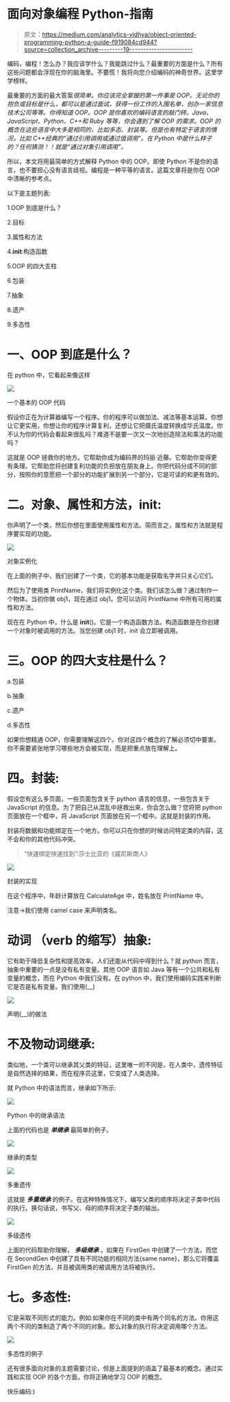 # 面向对象编程 Python-指南

> 原文：<https://medium.com/analytics-vidhya/object-oriented-programming-python-a-guide-f919084cd944?source=collection_archive---------19----------------------->

编码，编程！怎么办？我应该学什么？我能跳过什么？最重要的方面是什么？所有这些问题都会浮现在你的脑海里。不要慌！我将向您介绍编码的神奇世界。这里学学榜样。

最重要的方面的最大答案*很简单。你应该完全掌握的第一件事是 OOP。无论你的抱负或目标是什么，都可以是通过面试，获得一份工作的入围名单，创办一家信息技术公司等等。你得知道 OOP。OOP 是你喜欢的编码语言的敲门砖。Java、JavaScript、Python、C++和 Ruby 等等，你会遇到了解 OOP 的需求。OOP 的概念在这些语言中大多是相同的，比如多态、封装等。但是也有特定于语言的情况，比如 C++经典的“通过引用调用或通过值调用”。在 Python 中是什么样子的？任何猜测！！就是“通过对象引用调用”。*

所以，本文将用最简单的方式解释 Python 中的 OOP。即使 Python 不是你的语言，也不要担心没有语言歧视。编程是一种平等的语言。这篇文章将是你在 OOP 中清晰的参考点。

以下是主题列表:

1.OOP 到底是什么？

2.目标

3.属性和方法

4.__init__:构造函数

5.OOP 的四大支柱

6.包装

7.抽象

8.遗产

9.多态性

# 一、OOP 到底是什么？

在 python 中，它看起来像这样

![](img/1132712ed03fff332cf5a7a540d7dc3c.png)

一个基本的 OOP 代码

假设你正在为计算器编写一个程序。你的程序可以做加法、减法等基本运算。你想让它更实用，你想让你的程序计算复利，还想让它把摄氏温度转换成华氏温度。你不认为你的代码会看起来很乱吗？难道不是要一次又一次地创造除法和乘法的功能吗？

这就是 OOP 拯救你的地方。它帮助你成为编码界的玛丽·近藤。它帮助你变得更有条理。它帮助您将创建复利功能的负担放在朋友身上。你把代码分成不同的部分，按照你的意愿把一个部分的功能扩展到另一个部分，它是可读的和更有效的。

# 二。对象、属性和方法，__init__:

你声明了一个类，然后你想在里面使用属性和方法。简而言之，属性和方法就是程序要实现的功能。

![](img/7c4e8f1a5ef5ee69ab61aaba22e1de48.png)

对象实例化

在上面的例子中，我们创建了一个类，它的基本功能是获取名字并只关心它们。

然后为了使用类 PrintName，我们将实例化这个类。我们该怎么做？通过制作一个物体。当初你做 obj1，现在通过 obj1。您可以访问 PrintName 中所有可用的属性和方法。

现在在 Python 中，什么是 __init__()。它是一个构造函数方法。构造函数是在你创建一个对象时被调用的方法。当您创建 obj1 时，init 会立即被调用。

# 三。OOP 的四大支柱是什么？

a.包装

b.抽象

c.遗产

d.多态性

如果你想精通 OOP，你需要理解这四个。你对这四个概念的了解必须切中要害。你不需要紧张地学习哪些地方会被实现，而是把重点放在理解上。

# **四。封装:**

假设您有这么多页面，一些页面包含关于 python 语言的信息，一些包含关于 JavaScript 的信息。为了把自己从混乱中拯救出来，你会怎么做？您将把 python 页面放在一个框中，将 JavaScript 页面放在另一个框中。这就是封装的作用。

封装将数据和功能绑定在一个地方。你可以只在你想的时候访问特定类的内容，这不会和你的其他代码冲突。

> “快速绑定快速找到”:莎士比亚的《威尼斯商人》

![](img/aeac99688936967e0bb5bd7c03d524f3.png)

封装的实现

在这个程序中，年龄计算放在 CalculateAge 中，姓名放在 PrintName 中。

注意->我们使用 camel case 来声明类名。

# 动词 （verb 的缩写）抽象:

它有助于降低复杂性和提高效率。人们还能从代码中得到什么？就 python 而言，抽象中重要的一点是没有私有变量。其他 OOP 语言如 Java 等有一个公共和私有变量的概念，而在 Python 中我们没有。在 python 中，我们使用编码实践来判断它是否是私有变量。我们使用(__)

![](img/bffe6e80d12d201ee6ab9811782003ec.png)

声明(__)的做法

# 不及物动词继承:

类似地，一个类可以继承其父类的特征，这里唯一的不同是，在人类中，遗传特征是自然选择的结果，而在程序员这里，它变成了人类选择。

就 Python 中的语法而言，继承如下所示:

![](img/0c65ad16ff5e0b1556a384b4edc3a56b.png)

Python 中的继承语法

上面的代码也是 ***单继承*** 最简单的例子。

![](img/0a777e4a80fc92f56fc70bb30a011a02.png)

继承的类型

![](img/60695e13ac58a7c6499356b97da05829.png)

多重遗传

这就是 ***多重继承*** 的例子。在这种特殊情况下，编写父类的顺序将决定子类中代码的执行。换句话说，书写父、母的顺序将决定子类的输出。

![](img/98a6bfb392b856e8c5422060b1c527b3.png)

多级遗传

上面的代码帮助你理解， ***多级继承*** 。如果在 FirstGen 中创建了一个方法，而您在 SecondGen 中创建了具有不同功能的相同方法{same name}，那么它将覆盖 FirstGen 的方法，并且被调用类的被调用方法将被执行。

# 七。多态性:

它是采取不同形式的能力。例如:如果你在不同的类中有两个同名的方法。你用这两个不同的类制造了两个不同的对象。那么对象的执行将决定调用哪个方法。

![](img/edc1ce831d1e3bffd9ffd4bd816881db.png)

多态性的例子

还有很多面向对象的主题需要讨论，但是上面提到的涵盖了最基本的概念。通过实践和实现 OOP 的各个方面，你将正确地学习 OOP 的概念。

快乐编码:)